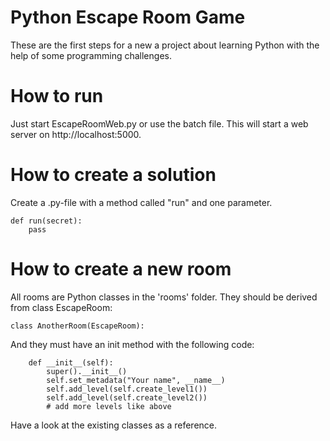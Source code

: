 # Python Escape Room Game

These are the first steps for a new a project about learning Python with the help of some programming challenges.

# How to run

Just start EscapeRoomWeb.py or use the batch file. This will start a web server on http://localhost:5000.

# How to create a solution

Create a .py-file with a method called "run" and one parameter.

	def run(secret):
		pass
		
# How to create a new room

All rooms are Python classes in the 'rooms' folder.
They should be derived from class EscapeRoom:

	class AnotherRoom(EscapeRoom):

And they must have an init method with the following code:
    
		def __init__(self):
			super().__init__()
			self.set_metadata("Your name", __name__)
			self.add_level(self.create_level1())
			self.add_level(self.create_level2())
			# add more levels like above
		
Have a look at the existing classes as a reference.

